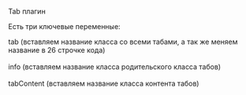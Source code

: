 Tab плагин

 Есть три ключевые переменные:

  tab  (вставляем название класса со всеми табами, а так же меняем название в 26 строчке   кода)<br><br>
  info (вставляем название класса родительского класса табов)<br><br>
  tabContent  (вставляем название класса контента табов)


